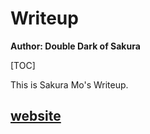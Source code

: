 # Writeup

**Author: Double Dark of Sakura**

[TOC]

This is Sakura Mo's Writeup.

## [website](./website/README.md)
